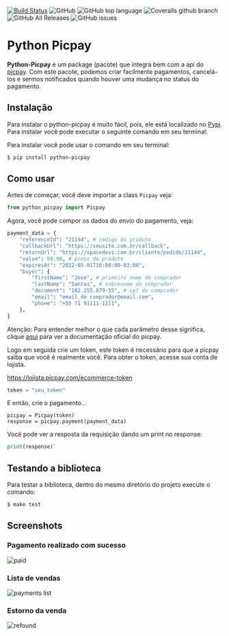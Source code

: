 [![Build Status](https://travis-ci.org/MarcusMann/python-picpay.svg?branch=master)](https://travis-ci.org/MarcusMann/python-picpay) ![GitHub](https://img.shields.io/github/license/marcusmann/python-picpay) ![GitHub top language](https://img.shields.io/github/languages/top/marcusmann/python-picpay) ![Coveralls github branch](https://img.shields.io/coveralls/github/marcusmann/python-picpay/master) ![GitHub All Releases](https://img.shields.io/github/downloads/marcusmann/python-picpay/total)
 ![GitHub issues](https://img.shields.io/github/issues/marcusmann/python-picpay)

# Python Picpay

**Python-Picpay** é um package (pacote) que integra bem com a api do [picpay](https://ecommerce.picpay.com/doc/). Com este pacote, podemos criar facilmente pagamentos, cancelá-los e sermos notificados quando houver uma mudança no status do pagamento.

## Instalação
Para instalar o python-picpay é muito fácil, pois, ele está localizado no [Pypi](https://pypi.org/project/python-picpay/).  Para instalar você pode executar o seguinte comando em seu terminal:

Para instalar você pode usar o comando em seu terminal:

```bash
$ pip install python-picpay
```

## Como usar
Antes de começar, você deve importar a class `Picpay` veja:
```python
from python_picpay import Picpay
```

Agora, você pode compor os dados do envio do pagamento, veja:

```python
payment_data = {
	"referenceId": "21144", # código do produto
	"callbackUrl": "https://seusite.com.br/callback",
	"returnUrl": "https://spacedevs.com.br/cliente/pedido/21144", 
	"value": 99.90, # preço do produto
	"expiresAt": "2022-05-01T16:00:00-03:00",
	"buyer": {
		"firstName": "Jose", # primeiro nome do comprador
		"lastName": "Santos", # sobrenome do comprador
		"document": "182.255.879-55", # cpf do comprador
		"email": "email_do_comprador@email.com",
		"phone": "+55 71 91111-1111",
	},
}
```
Atenção: Para entender melhor o que cada parâmetro desse significa, clique [aqui](https://ecommerce.picpay.com/doc/#tag/Requisicao-de-Pagamento) para ver a documentação oficial do picpay.

Logo em seguida crie um token, este token é necessário para que a picpay saiba que você é realmente você. Para obter o token, acesse sua conta de lojista.

https://lojista.picpay.com/ecommerce-token

```python
token = "seu_token"
```
E então, crie o pagamento...

```
picpay = Picpay(token)
response = picpay.payment(payment_data)
```
Você pode ver a resposta da requisição dando um print no response:

```python
print(response)`
```


## Testando a biblioteca
Para testar a biblioteca, dentro do mesmo diretório do projeto execute o comando:
```bash
$ make test
```

## Screenshots

### Pagamento realizado com sucesso

![paid](https://raw.githubusercontent.com/MarcusMann/python-picpay/master/prints/approved.png)

### Lista de vendas

![payments list](https://raw.githubusercontent.com/MarcusMann/python-picpay/master/prints/picpay-payment-list.png)

### Estorno da venda
![refound](https://raw.githubusercontent.com/MarcusMann/python-picpay/master/prints/refound.jpg)
